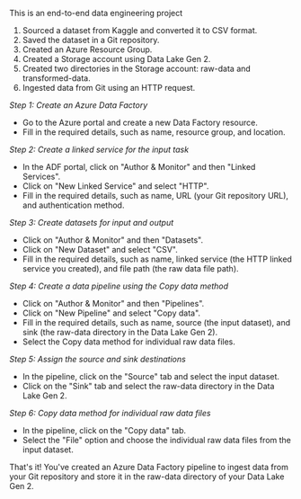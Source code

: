 This is an end-to-end data engineering project 

1. Sourced a dataset from Kaggle and converted it to CSV format.
2. Saved the dataset in a Git repository.
3. Created an Azure Resource Group.
4. Created a Storage account using Data Lake Gen 2.
5. Created two directories in the Storage account: raw-data and transformed-data.
6. Ingested data from Git using an HTTP request.

*Step 1: Create an Azure Data Factory*

- Go to the Azure portal and create a new Data Factory resource.
- Fill in the required details, such as name, resource group, and location.

*Step 2: Create a linked service for the input task*

- In the ADF portal, click on "Author & Monitor" and then "Linked Services".
- Click on "New Linked Service" and select "HTTP".
- Fill in the required details, such as name, URL (your Git repository URL), and authentication method.

*Step 3: Create datasets for input and output*

- Click on "Author & Monitor" and then "Datasets".
- Click on "New Dataset" and select "CSV".
- Fill in the required details, such as name, linked service (the HTTP linked service you created), and file path (the raw data file path).

*Step 4: Create a data pipeline using the Copy data method*

- Click on "Author & Monitor" and then "Pipelines".
- Click on "New Pipeline" and select "Copy data".
- Fill in the required details, such as name, source (the input dataset), and sink (the raw-data directory in the Data Lake Gen 2).
- Select the Copy data method for individual raw data files.

*Step 5: Assign the source and sink destinations*

- In the pipeline, click on the "Source" tab and select the input dataset.
- Click on the "Sink" tab and select the raw-data directory in the Data Lake Gen 2.

*Step 6: Copy data method for individual raw data files*

- In the pipeline, click on the "Copy data" tab.
- Select the "File" option and choose the individual raw data files from the input dataset.

That's it! You've created an Azure Data Factory pipeline to ingest data from your Git repository and store it in the raw-data directory of your Data Lake Gen 2.
